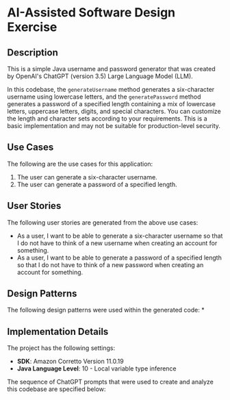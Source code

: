 # AI-Assisted Software Design Exercise

## Description
This is a simple Java username and password generator that was created by OpenAI's ChatGPT (version 3.5) Large Language Model (LLM). 

In this codebase, the `generateUsername` method generates a six-character username using lowercase letters, and the `generatePassword` method generates a password of a specified length containing a mix of lowercase letters, uppercase letters, digits, and special characters. You can customize the length and character sets according to your requirements. This is a basic implementation and may not be suitable for production-level security.

## Use Cases
The following are the use cases for this application:
1. The user can generate a six-character username.
2. The user can generate a password of a specified length.

## User Stories
The following user stories are generated from the above use cases:
* As a user, I want to be able to generate a six-character username so that I do not have to think of a new username when creating an account for something.
* As a user, I want to be able to generate a password of a specified length so that I do not have to think of a new password when creating an account for something.

## Design Patterns
The following design patterns were used within the generated code:
* 

## Implementation Details
The project has the following settings:
* **SDK**: Amazon Corretto Version 11.0.19
* **Java Language Level**: 10 - Local variable type inference

The sequence of ChatGPT prompts that were used to create and analyze this codebase are specified below:



